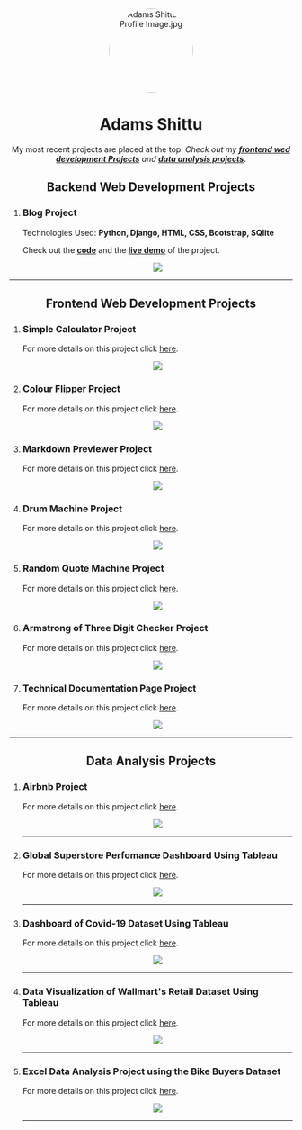 <center>
  <img src="images/profile-image.png" alt="Adams Shittu's Profile Image.jpg" width="150" height="150" style="border-radius:50%">
</center>
<h1 align="center">Adams Shittu</h1>

<p align="center">My most recent projects are placed at the top. <em>Check out my <strong><a href="#frontend">frontend wed development Projects</a></strong> and <strong><a href="#analytics">data analysis projects</a></strong></em>. </p>

<h2 align="center"> Backend Web Development Projects </h2>
<ol>

  <li>
    <h3>Blog Project</h3>
    <p>Technologies Used: <strong>Python, Django, HTML, CSS, Bootstrap, SQlite</strong></p>
    <p>
      <span>Check out the </span> 
      <strong><a target="_blank" href="https://github.com/shittuadams/my-first-blog">code</a></strong> 
      <span> and the </span>
      <strong><a target="_blank" href="https://shittu.pythonanywhere.com/">live demo</a></strong>
      <span> of the project.</span>
    </p>
    <center>
      <img src="images/skalearn_blog.jpg">  
    </center>
  </li>
  
</ol>

<hr/>

<h2 id="frontend" align="center"> Frontend Web Development Projects </h2>

<ol>

  <li>
    <h3>Simple Calculator Project</h3>
    <p><span>For more details on this project click </span><a target="_blank" href="https://codepen.io/Shadams/pen/NWLBjGP">here</a>.</p>
    <center>
      <img src="images/simple-calculator.png">
    </center>
  </li>

  <li>
    <h3>Colour Flipper Project</h3>
    <p><span>For more details on this project click </span><a target="_blank" href="https://codepen.io/Shadams/pen/eYLyEXx">here</a>.</p>
    <center>
      <img src="images/colour-flipper.png">  
    </center>
  </li>

  <li>
    <h3>Markdown Previewer Project</h3>
    <p><span>For more details on this project click </span><a target="_blank" href="https://codepen.io/Shadams/pen/pozwbwg">here</a>.</p>
    <center>
      <img src="images/markdown-previewer.png">  
    </center>
  </li>

  <li>
    <h3>Drum Machine Project</h3>
    <p><span>For more details on this project click </span><a target="_blank" href="https://codepen.io/Shadams/pen/BaBmzxV">here</a>.</p>
    <center>
      <img src="images/drum-machine.png"> 
    </center>
  </li>

  <li>
    <h3>Random Quote Machine Project</h3>
    <p><span>For more details on this project click </span><a target="_blank" href="https://codepen.io/Shadams/pen/bGbezxq">here</a>.</p>
    <center>
      <img src="images/random-quote.png"> 
    </center>
  </li>

  <li>
    <h3>Armstrong of Three Digit Checker Project</h3>
    <p><span>For more details on this project click </span><a target="_blank" href="https://codepen.io/Shadams/pen/OwKzOJ">here</a>.</p>
    <center>
      <img src="images/armstrong.png">  
    </center>
  </li>

  <li>
    <h3>Technical Documentation Page Project</h3>
    <p><span>For more details on this project click </span><a target="_blank" href="https://codepen.io/Shadams/pen/gKmJpp">here</a>.</p>
    <center>
      <img src="images/technical-documentation.png"> 
    </center>
  </li>

</ol>


<hr/>


<h2 id="analytics" align="center">Data Analysis Projects</h2>

<ol>

  <li>
    <h3>Airbnb Project</h3>
    <p><span>For more details on this project click </span><a target="_blank" href="https://github.com/shittuadams/AirBnB-Project">here</a>.</p>
    <center>
      <img src="images/airbnb-dashboard.png"> 
    </center>
  </li>
  <hr/>
  
  <li>
    <h3>Global Superstore Perfomance Dashboard Using Tableau</h3>
    <p><span>For more details on this project click </span><a target="_blank" href="https://github.com/shittuadams/globalPerformance">here</a>.</p>
    <center>
      <img src="images/global-performance.png">  
    </center>
  </li>
  <hr/>
  
  <li>
    <h3>Dashboard of Covid-19 Dataset Using Tableau</h3>
    <p><span>For more details on this project click </span><a target="_blank" href="https://github.com/shittuadams/Covid-19-Dashboard">here</a>.</p>
    <center>
      <img src="images/covid-19-dashboard.png">  
    </center>
  </li> 
  <hr/>
  
  <li>
    <h3>Data Visualization of Wallmart's Retail Dataset Using Tableau</h3>
    <p><span>For more details on this project click </span><a target="_blank" href="https://github.com/shittuadams/WallmartDataAnalysis">here</a>.</p>
    <center>
      <img src="images/Walmart-Image.png">  
    </center>
  </li> 
  <hr/>
  
  <li>
    <h3>Excel Data Analysis Project using the Bike Buyers Dataset</h3>
    <p><span>For more details on this project click </span><a target="_blank" href="https://github.com/shittuadams/excel-data-analysis-project-on-bike-buyers-dataset">here</a>.</p>
    <center>
      <img src="images/bike-buyers-dashboard-image.png">  
    </center>
  </li> 
  <hr/>

  
</ol>

